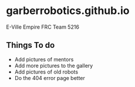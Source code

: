 # garberrobotics.github.io
E-Ville Empire FRC Team 5216


## Things To do
* Add pictures of mentors
* Add more pictures to the gallery
* Add pictures of old robots 
* Do the 404 error page better

